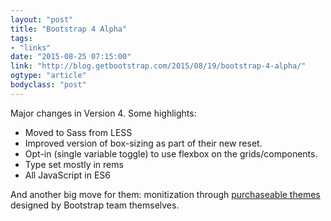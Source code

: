 ```yaml
---
layout: "post"
title: "Bootstrap 4 Alpha"
tags: 
- "links"
date: "2015-08-25 07:15:00"
link: "http://blog.getbootstrap.com/2015/08/19/bootstrap-4-alpha/"
ogtype: "article"
bodyclass: "post"
---
```


Major changes in Version 4. Some highlights:

* Moved to Sass from LESS
* Improved version of box-sizing as part of their new reset.
* Opt-in (single variable toggle) to use flexbox on the grids/components.
* Type set mostly in rems
* All JavaScript in ES6

And another big move for them: monitization through <a href="http://themes.getbootstrap.com/">purchaseable themes</a> designed by Bootstrap team themselves.